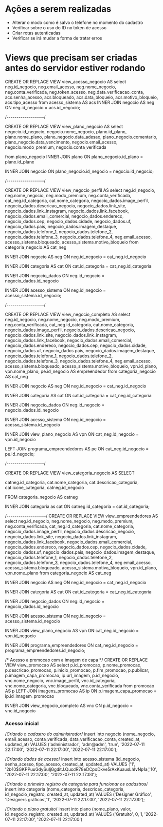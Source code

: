 # Ações a serem realizadas
- Alterar o modo como é salvo o telefone no momento do cadastro
- Verificar sobre o uso do ID no token de acesso
- Criar rotas autenticadas
- Verificar se irá mudar a forma de tratar erros


# Views que precisam ser criadas antes do servidor estiver rodando

CREATE OR REPLACE VIEW view_acesso_negocio AS
select
neg.id_negocio,
neg.email_acesso,
neg.nome_negocio,
neg.conta_verificada,
neg.token_acesso,
neg.data_verificacao_conta,
acs.senha_acesso,
acs.bloqueado,
acs.data_bloqueio,
acs.motivo_bloqueio,
acs.tipo_acesso
from acesso_sistema AS acs
INNER JOIN negocio AS neg
ON neg.id_negocio = acs.id_negocio;

/*-------------------*/

CREATE OR REPLACE VIEW view_plano_negocio AS
select
negocio.id_negocio,
negocio.nome_negocio,
plano.id_plano,
plano.nome_plano,
plano_negocio.data_adesao,
plano_negocio.comentario,
plano_negocio.data_vencimento,
negocio.email_acesso,
negocio.modo_premium,
negocio.conta_verificada

from plano_negocio
INNER JOIN plano
ON plano_negocio.id_plano = plano.id_plano

INNER JOIN negocio
ON plano_negocio.id_negocio = negocio.id_negocio;

/*-------------------*/

CREATE OR REPLACE VIEW view_negocio_perfil AS
select
neg.id_negocio,
neg.nome_negocio,
neg.modo_premium,
neg.conta_verificada,
cat_neg.id_categoria,
cat.nome_categoria,
negocio_dados.image_perfil,
negocio_dados.descricao_negocio,
negocio_dados.link_site,
negocio_dados.link_instagram,
negocio_dados.link_facebook,
negocio_dados.email_comercial,
negocio_dados.endereco,
negocio_dados.cep,
negocio_dados.cidade,
negocio_dados.uf,
negocio_dados.pais,
negocio_dados.imagem_destaque,
negocio_dados.telefone_1,
negocio_dados.telefone_2,
negocio_dados.telefone_3,
negocio_dados.telefone_4,
neg.email_acesso,
acesso_sistema.bloqueado,
acesso_sistema.motivo_bloqueio
from categoria_negocio AS cat_neg

INNER JOIN negocio AS neg
ON neg.id_negocio = cat_neg.id_negocio

INNER JOIN categoria AS cat
ON cat.id_categoria = cat_neg.id_categoria

INNER JOIN negocio_dados
ON neg.id_negocio = negocio_dados.id_negocio

INNER JOIN acesso_sistema
ON neg.id_negocio = acesso_sistema.id_negocio;

/*-------------------*/

CREATE OR REPLACE VIEW view_negocio_completo AS
select
neg.id_negocio,
neg.nome_negocio,
neg.modo_premium,
neg.conta_verificada,
cat_neg.id_categoria,
cat.nome_categoria,
negocio_dados.image_perfil,
negocio_dados.descricao_negocio,
negocio_dados.link_site,
negocio_dados.link_instagram,
negocio_dados.link_facebook,
negocio_dados.email_comercial,
negocio_dados.endereco,
negocio_dados.cep,
negocio_dados.cidade,
negocio_dados.uf,
negocio_dados.pais,
negocio_dados.imagem_destaque,
negocio_dados.telefone_1,
negocio_dados.telefone_2,
negocio_dados.telefone_3,
negocio_dados.telefone_4,
neg.email_acesso,
acesso_sistema.bloqueado,
acesso_sistema.motivo_bloqueio,
vpn.id_plano,
vpn.nome_plano,
pe.id_negocio AS empreendedor
from categoria_negocio AS cat_neg

INNER JOIN negocio AS neg
ON neg.id_negocio = cat_neg.id_negocio

INNER JOIN categoria AS cat
ON cat.id_categoria = cat_neg.id_categoria

INNER JOIN negocio_dados
ON neg.id_negocio = negocio_dados.id_negocio

INNER JOIN acesso_sistema
ON neg.id_negocio = acesso_sistema.id_negocio

INNER JOIN view_plano_negocio AS vpn
ON cat_neg.id_negocio = vpn.id_negocio

LEFT JOIN programa_empreendedores AS pe
ON cat_neg.id_negocio = pe.id_negocio;

/*-------------------*/

CREATE OR REPLACE VIEW view_categoria_negocio AS
SELECT

catneg.id_categoria,
cat.nome_categoria,
cat.descricao_categoria,
cat.icone_categoria,
catneg.id_negocio

FROM categoria_negocio AS catneg

INNER JOIN categoria as cat
ON catneg.id_categoria = cat.id_categoria;

/*--------------------*/
CREATE OR REPLACE VIEW view_empreendedores AS
select
neg.id_negocio,
neg.nome_negocio,
neg.modo_premium,
neg.conta_verificada,
cat_neg.id_categoria,
cat.nome_categoria,
negocio_dados.image_perfil,
negocio_dados.descricao_negocio,
negocio_dados.link_site,
negocio_dados.link_instagram,
negocio_dados.link_facebook,
negocio_dados.email_comercial,
negocio_dados.endereco,
negocio_dados.cep,
negocio_dados.cidade,
negocio_dados.uf,
negocio_dados.pais,
negocio_dados.imagem_destaque,
negocio_dados.telefone_1,
negocio_dados.telefone_2,
negocio_dados.telefone_3,
negocio_dados.telefone_4,
neg.email_acesso,
acesso_sistema.bloqueado,
acesso_sistema.motivo_bloqueio,
vpn.id_plano,
vpn.nome_plano
from categoria_negocio AS cat_neg

INNER JOIN negocio AS neg
ON neg.id_negocio = cat_neg.id_negocio

INNER JOIN categoria AS cat
ON cat.id_categoria = cat_neg.id_categoria

INNER JOIN negocio_dados
ON neg.id_negocio = negocio_dados.id_negocio

INNER JOIN acesso_sistema
ON neg.id_negocio = acesso_sistema.id_negocio

INNER JOIN view_plano_negocio AS vpn
ON cat_neg.id_negocio = vpn.id_negocio

INNER JOIN programa_empreendedores
ON cat_neg.id_negocio = programa_empreendedores.id_negocio;

/* Acesso a promocao com a imagem de capa */
CREATE OR REPLACE VIEW view_promocao AS
select
p.id_promocao,
p.nome_promocao,
p.descricao_promocao,
p.inicio_promocao,
p.fim_promocao,
p.publicar,
p.imagem_capa_promocao,
ip.url_imagem,
p.id_negocio,
vnc.nome_negocio,
vnc.image_perfil,
vnc.id_categoria,
vnc.nome_categoria,
vnc.bloqueado,
vnc.conta_verificada
from promocao AS p
LEFT JOIN imagens_promocao AS ip
ON p.imagem_capa_promocao = ip.id_imagem_promocao

INNER JOIN view_negocio_completo AS vnc
ON p.id_negocio = vnc.id_negocio


### Acesso inicial

/*Criando o cadastro do administrador*/
insert into negocio
(nome_negocio, email_acesso, conta_verificada, data_verificacao_conta, created_at, updated_at) VALUES
('administrador', 'adm@adm', 'true', '2022-07-11 22:17:00', '2022-07-11 22:17:00', '2022-07-11 22:17:00');

/*Criando dados de acesso*/
insert into acesso_sistema
(id_negocio, senha_acesso, tipo_acesso, created_at, updated_at) VALUES
('1', '$2b$10$GKPPuuGdySuIjGgditJ.QucdR78eDCpoDkve5rAxKuausLhIvNp1a','10', '2022-07-11 22:17:00', '2022-07-11 22:17:00');

/*Criando o primeiro registro de categoria para funcionar os cadastros*/
insert into categoria
(nome_categoria, descricao_categoria, id_negocio_registro, created_at, updated_at) VALUES
('Designer Gráfico', 'Designers gráficos','1', '2022-07-11 22:17:00', '2022-07-11 22:17:00');

/*Criando o plano gratuito*/
insert into plano
(nome_plano, valor, id_negocio_registro, created_at, updated_at) VALUES
('Gratuito', 0, 1, '2022-07-11 22:17:00', '2022-07-11 22:17:00')